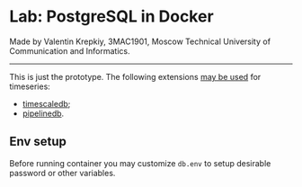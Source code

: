 # Lab: PostgreSQL in Docker

Made by Valentin Krepkiy, 3MAC1901, Moscow Technical University of Communication and Informatics.

---

This is just the prototype. The following extensions [may be used](https://habr.com/ru/company/oleg-bunin/blog/464303/) for timeseries:
- [timescaledb](https://github.com/timescale/timescaledb);
- [pipelinedb](https://github.com/pipelinedb/pipelinedb).

## Env setup

Before running container you may customize `db.env` to setup desirable password or other variables.
